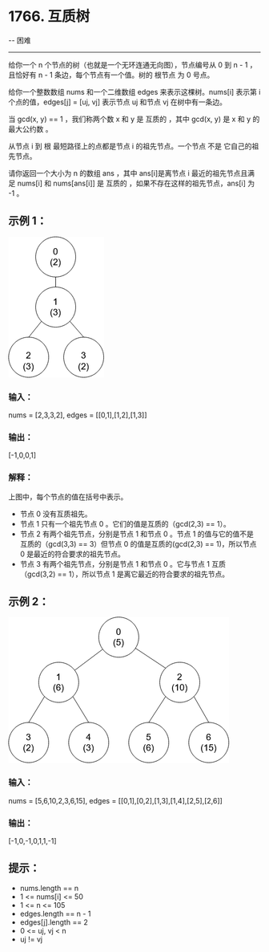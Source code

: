 # 1766. 互质树
-- 困难

---
给你一个 n 个节点的树（也就是一个无环连通无向图），节点编号从 0 到 n - 1 ，且恰好有 n - 1 条边，每个节点有一个值。树的 根节点 为 0 号点。

给你一个整数数组 nums 和一个二维数组 edges 来表示这棵树。nums[i] 表示第 i 个点的值，edges[j] = [uj, vj] 表示节点 uj 和节点 vj 在树中有一条边。

当 gcd(x, y) == 1 ，我们称两个数 x 和 y 是 互质的 ，其中 gcd(x, y) 是 x 和 y 的 最大公约数 。

从节点 i 到 根 最短路径上的点都是节点 i 的祖先节点。一个节点 不是 它自己的祖先节点。

请你返回一个大小为 n 的数组 ans ，其中 ans[i]是离节点 i 最近的祖先节点且满足 nums[i] 和 nums[ans[i]] 是 互质的 ，如果不存在这样的祖先节点，ans[i] 为 -1 。

## 示例 1：
![tree-of-comprimes-1](images/untitled-diagram.png)
### 输入：
nums = [2,3,3,2], 
edges = [[0,1],[1,2],[1,3]]
### 输出：
[-1,0,0,1]
### 解释：
上图中，每个节点的值在括号中表示。
- 节点 0 没有互质祖先。
- 节点 1 只有一个祖先节点 0 。它们的值是互质的（gcd(2,3) == 1）。
- 节点 2 有两个祖先节点，分别是节点 1 和节点 0 。节点 1 的值与它的值不是互质的（gcd(3,3) == 3）但节点 0 的值是互质的(gcd(2,3) == 1)，所以节点 0 是最近的符合要求的祖先节点。
- 节点 3 有两个祖先节点，分别是节点 1 和节点 0 。它与节点 1 互质（gcd(3,2) == 1），所以节点 1 是离它最近的符合要求的祖先节点。

## 示例 2：
![tree-of-comprimes-2](images/untitled-diagram1.png)
### 输入：
nums = [5,6,10,2,3,6,15], 
edges = [[0,1],[0,2],[1,3],[1,4],[2,5],[2,6]]
### 输出：
[-1,0,-1,0,1,1,-1]

## 提示：

* nums.length == n
* 1 <= nums[i] <= 50
* 1 <= n <= 105
* edges.length == n - 1
* edges[j].length == 2
* 0 <= uj, vj < n
* uj != vj